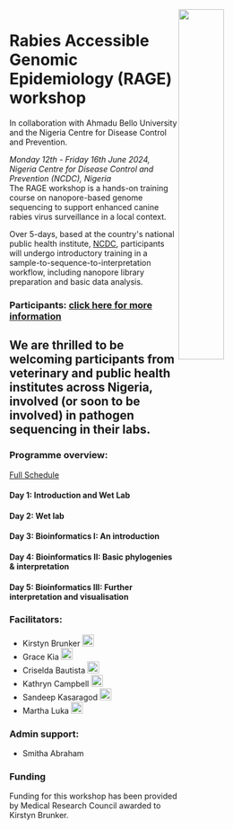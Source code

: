 <img align="right" src="icon/RAGE_train.jpg" width=40% height=40%>

# Rabies Accessible Genomic Epidemiology (RAGE) workshop  

In collaboration with Ahmadu Bello University and the Nigeria Centre for Disease Control and Prevention.


*Monday 12th - Friday 16th June 2024, Nigeria Centre for Disease Control and Prevention (NCDC), Nigeria*  
The RAGE workshop is a hands-on training course on nanopore-based genome sequencing to support enhanced canine rabies virus surveillance in a local context.  

Over 5-days, based at the country's national public health institute, [NCDC]([https://docs.google.com/spreadsheets/d/1JCL9Xy9NZ3_kTtE0744eJAaLKgEMXqvWHUJG7V9-ml0/edit?usp=sharing](https://ncdc.gov.ng/)), participants will undergo introductory training in  a sample-to-sequence-to-interpretation workflow, including nanopore library preparation and basic data analysis.

### Participants: [click here for more information](participant_information/README.md)  
We are thrilled to be welcoming participants from veterinary and public health institutes across Nigeria, involved (or soon to be involved) in pathogen sequencing in their labs. 
---

### Programme overview:
[Full Schedule](https://docs.google.com/spreadsheets/d/1JCL9Xy9NZ3_kTtE0744eJAaLKgEMXqvWHUJG7V9-ml0/edit?usp=sharing)
#### Day 1: Introduction and Wet Lab
#### Day 2: Wet lab
#### Day 3: Bioinformatics I: An introduction
#### Day 4: Bioinformatics II: Basic phylogenies & interpretation
#### Day 5: Bioinformatics III: Further interpretation and visualisation

### Facilitators:

* Kirstyn Brunker <img  src="https://github.com/RAGE-toolkit/RAGE-workshop/assets/10990340/a8f4f246-e333-4847-a5e8-9976152093ff" width="21px"/>   
* Grace Kia <img  src="https://github.com/RAGE-toolkit/RAGE-workshop/assets/" width="21px"/>   
* Criselda Bautista <img  src="https://github.com/RAGE-toolkit/RAGE-workshop/assets/10990340/a8f4f246-e333-4847-a5e8-9976152093ff" width="21px"/>  
* Kathryn Campbell <img  src="https://github.com/RAGE-toolkit/RAGE-workshop/assets/10990340/a8f4f246-e333-4847-a5e8-9976152093ff" width="21px"/>  
* Sandeep Kasaragod <img  src="https://github.com/RAGE-toolkit/RAGE-workshop/assets/" width="21px"/>   
* Martha Luka <img  src="[https://github.com/RAGE-toolkit/RAGE-workshop/assets/](https://github.com/RAGE-toolkit/RAGE-workshop/assets/10990340/a8f4f246-e333-4847-a5e8-9976152093ff)" width="21px"/>  

### Admin support:
* Smitha Abraham

### Funding
Funding for this workshop has been provided by Medical Research Council awarded to Kirstyn Brunker.
